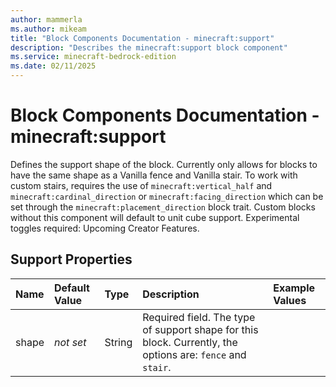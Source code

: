 ```yaml
---
author: mammerla
ms.author: mikeam
title: "Block Components Documentation - minecraft:support"
description: "Describes the minecraft:support block component"
ms.service: minecraft-bedrock-edition
ms.date: 02/11/2025 
---
```


# Block Components Documentation - minecraft:support

Defines the support shape of the block. Currently only allows for blocks to have the same shape as a Vanilla fence and Vanilla stair. To work with custom stairs, requires the use of `minecraft:vertical_half` and `minecraft:cardinal_direction` or `minecraft:facing_direction` which can be set through the `minecraft:placement_direction` block trait. Custom blocks without this component will default to unit cube support.
Experimental toggles required: Upcoming Creator Features.


## Support Properties

|Name       |Default Value |Type |Description |Example Values |
|:----------|:-------------|:----|:-----------|:------------- |
| shape | *not set* | String | Required field. The type of support shape for this block. Currently, the options are: `fence` and `stair`. |  | 